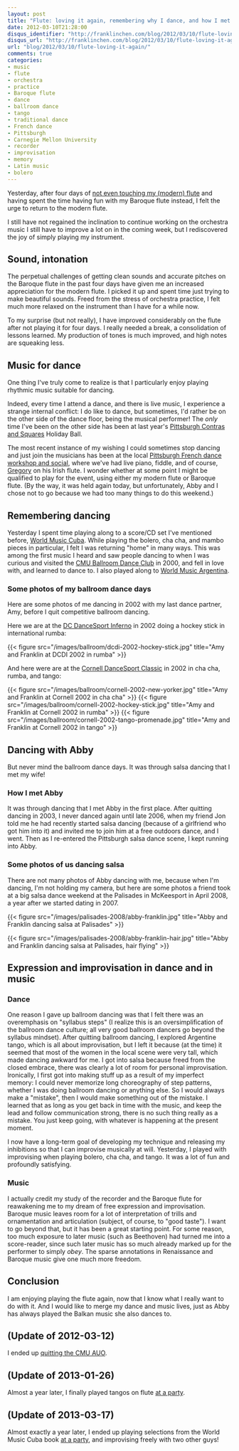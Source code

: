 ```yaml
---
layout: post
title: "Flute: loving it again, remembering why I dance, and how I met my wife!"
date: 2012-03-10T21:28:00
disqus_identifier: "http://franklinchen.com/blog/2012/03/10/flute-loving-it-again/"
disqus_url: "http://franklinchen.com/blog/2012/03/10/flute-loving-it-again/"
url: "blog/2012/03/10/flute-loving-it-again/"
comments: true
categories: 
- music
- flute
- orchestra
- practice
- Baroque flute
- dance
- ballroom dance
- tango
- traditional dance
- French dance
- Pittsburgh
- Carnegie Mellon University
- recorder
- improvisation
- memory
- Latin music
- bolero
---
```

Yesterday, after four days of [not even touching my (modern) flute](/blog/2012/03/07/flute-taking-a-break-while-clarifying-my-goals) and having spent the time having fun with my Baroque flute instead, I felt the urge to return to the modern flute.

I still have not regained the inclination to continue working on the orchestra music I still have to improve a lot on in the coming week, but I rediscovered the joy of simply playing my instrument.

<!--more-->

## Sound, intonation

The perpetual challenges of getting clean sounds and accurate pitches on the Baroque flute in the past four days have given me an increased appreciation for the modern flute. I picked it up and spent time just trying to make beautiful sounds. Freed from the stress of orchestra practice, I felt much more relaxed on the instrument than I have for a while now.

To my surprise (but not really), I have improved considerably on the flute after not playing it for four days. I really needed a break, a consolidation of lessons learned. My production of tones is much improved, and high notes are squeaking less.

## Music for dance

One thing I've truly come to realize is that I particularly enjoy playing rhythmic music suitable for dancing.

Indeed, every time I attend a dance, and there is live music, I experience a strange internal conflict: I do like to dance, but sometimes, I'd rather be on the other side of the dance floor, being the musical performer! The *only* time I've been on the other side has been at last year's [Pittsburgh Contras and Squares](http://pittsburghcontra.org/) Holiday Ball.

The most recent instance of my wishing I could sometimes stop dancing and just join the musicians has been at the local [Pittsburgh French dance workshop and social](http://coalcountry.org/frenchdance.html), where we've had live piano, fiddle, and of course, [Gregory](http://www.cs.cmu.edu/~gdyke/) on his Irish flute. I wonder whether at some point I might be qualified to play for the event, using either my modern flute or Baroque flute. (By the way, it was held again today, but unfortunately, Abby and I chose not to go because we had too many things to do this weekend.)

## Remembering dancing

Yesterday I spent time playing along to a score/CD set I've mentioned before, [World Music Cuba](http://www.amazon.com/World-Music-Cuba-Flute-play-along/dp/3702465804). While playing the bolero, cha cha, and mambo pieces in particular, I felt I was returning "home" in many ways. This was among the first music I heard and saw people dancing to when I was curious and visited the [CMU Ballroom Dance Club](http://cmubdc.org/) in 2000, and fell in love with, and learned to dance to. I also played along to [World Music Argentina](http://www.amazon.com/Play-along-Argentina-Flute-World-Music/dp/3702465871).

### Some photos of my ballroom dance days

Here are some photos of me dancing in 2002 with my last dance partner, Amy, before I quit competitive ballroom dancing.

Here we are at the [DC DanceSport Inferno](http://www.dcdancesportinferno.com/) in 2002 doing a hockey stick in international rumba:

{{< figure src="/images/ballroom/dcdi-2002-hockey-stick.jpg" title="Amy and Franklin at DCDI 2002 in rumba" >}}

And here were are at the [Cornell DanceSport Classic](http://comp.cornelldancesport.org/) in 2002 in cha cha, rumba, and tango:

{{< figure src="/images/ballroom/cornell-2002-new-yorker.jpg" title="Amy and Franklin at Cornell 2002 in cha cha" >}}
{{< figure src="/images/ballroom/cornell-2002-hockey-stick.jpg" title="Amy and Franklin at Cornell 2002 in rumba" >}}
{{< figure src="/images/ballroom/cornell-2002-tango-promenade.jpg" title="Amy and Franklin at Cornell 2002 in tango" >}}

## Dancing with Abby

But never mind the ballroom dance days. It was through salsa dancing that I met my wife!

### How I met Abby

It was through dancing that I met Abby in the first place. After quitting dancing in 2003, I never danced again until late 2006, when my friend Jon told me he had recently started salsa dancing (because of a girlfriend who got him into it) and invited me to join him at a free outdoors dance, and I went. Then as I re-entered the Pittsburgh salsa dance scene, I kept running into Abby.

### Some photos of us dancing salsa

There are not many photos of Abby dancing with me, because when I'm dancing, I'm not holding my camera, but here are some photos a friend took at a big salsa dance weekend at the Palisades in McKeesport in April 2008, a year after we started dating in 2007.

{{< figure src="/images/palisades-2008/abby-franklin.jpg" title="Abby and Franklin dancing salsa at Palisades" >}}

{{< figure src="/images/palisades-2008/abby-franklin-hair.jpg" title="Abby and Franklin dancing salsa at Palisades, hair flying" >}}

## Expression and improvisation in dance and in music

### Dance

One reason I gave up ballroom dancing was that I felt there was an overemphasis on "syllabus steps" (I realize this is an oversimplification of the ballroom dance culture; all very good ballroom dancers go beyond the syllabus mindset). After quitting ballroom dancing, I explored Argentine tango, which is all about improvisation, but I left it because (at the time) it seemed that most of the women in the local scene were very tall, which made dancing awkward for me. I got into salsa because freed from the closed embrace, there was clearly a lot of room for personal improvisation. Ironically, I first got into making stuff up as a result of my imperfect memory: I could never memorize long choreography of step patterns, whether I was doing ballroom dancing or anything else. So I would always make a "mistake", then I would make something out of the mistake. I learned that as long as you get back in time with the music, and keep the lead and follow communication strong, there is no such thing really as a mistake. You just keep going, with whatever is happening at the present moment.

I now have a long-term goal of developing my technique and releasing my inhibitions so that I can improvise musically at will. Yesterday, I played with improvising when playing bolero, cha cha, and tango. It was a lot of fun and profoundly satisfying.

### Music

I actually credit my study of the recorder and the Baroque flute for reawakening me to my dream of free expression and improvisation. Baroque music leaves room for a lot of interpretation of trills and ornamentation and articulation (subject, of course, to "good taste"). I want to go beyond that, but it has been a great starting point. For some reason, too much exposure to later music (such as Beethoven) had turned me into a score-reader, since such later music has so much already marked up for the performer to simply *obey*. The sparse annotations in Renaissance and Baroque music give one much more freedom.

## Conclusion

I am enjoying playing the flute again, now that I know what I really want to do with it. And I would like to merge my dance and music lives, just as Abby has always played the Balkan music she also dances to.

## (Update of 2012-03-12)

I ended up [quitting the CMU AUO](/blog/2012/03/12/quitting-the-cmu-all-university-orchestra-one-of-the-hardest-decisions-in-my-life/).

## (Update of 2013-01-26)

Almost a year later, I finally played tangos on flute [at a party](/blog/2013/01/26/music-i-just-played-for-the-first-time-recorder-sonata-tangos/).

## (Update of 2013-03-17)

Almost exactly a year later, I ended up playing selections from the World Music Cuba book [at a party](/blog/2013/03/17/finally-doing-some-latin-music-jamming-on-flute/), and improvising freely with two other guys!
